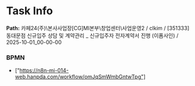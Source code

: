 # Task Info

**Path:** 카페24(주)\본사사업장\[CG]MI본부\창업센터\사업운영2 / clkim / [351333] 동대문점 신규입주 상담 및 계약관리 _ 신규입주자 전자계약서 진행 (이폼사인) / 2025-10-01_00-00-00

### BPMN
- ["https://n8n-mi-014-web.hanpda.com/workflow/omJqSmWmbGntwTpg"]

